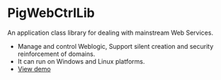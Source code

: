 # PigWebCtrlLib

An application class library for dealing with mainstream Web Services.

 - Manage and control Weblogic, Support silent creation and security reinforcement of domains.
 - It can run on Windows and Linux platforms.
 - [View demo ](https://www.nuget.org/packages/PigWebCtrlLibDemo/)
